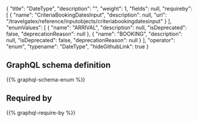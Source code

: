 {
  "title": "DateType",
  "description": "",
  "weight": 1,
  "fields": null,
  "requireby": [
    {
      "name": "CriteriaBookingDatesInput",
      "description": null,
      "url": "/travelgatex/reference/inputobjects/criteriabookingdatesinput"
    }
  ],
  "enumValues": [
    {
      "name": "ARRIVAL",
      "description": null,
      "isDeprecated": false,
      "deprecationReason": null
    },
    {
      "name": "BOOKING",
      "description": null,
      "isDeprecated": false,
      "deprecationReason": null
    }
  ],
  "operator": "enum",
  "typename": "DateType",
  "hideGithubLink": true
}
## GraphQL schema definition

{{% graphql-schema-enum %}}

## Required by

{{% graphql-require-by %}}
